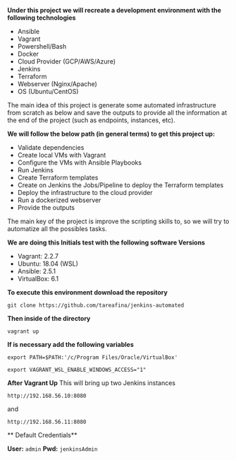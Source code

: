 **Under this project we will recreate a development environment with the following technologies**

* Ansible
* Vagrant
* Powershell/Bash
* Docker
* Cloud Provider (GCP/AWS/Azure)
* Jenkins
* Terraform
* Webserver (Nginx/Apache)
* OS (Ubuntu/CentOS)

The main idea of this project is generate some automated infrastructure from scratch as below and save the outputs to provide all the information at the end of the project (such as endpoints, instances, etc).

**We will follow the below path (in general terms) to get this project up:**

* Validate dependencies
* Create local VMs with Vagrant
* Configure the VMs with Ansible Playbooks
* Run Jenkins
* Create Terraform templates
* Create on Jenkins the Jobs/Pipeline to deploy the Terraform templates
* Deploy the infrastructure to the cloud provider
* Run a dockerized webserver
* Provide the outputs

The main key of the project is improve the scripting skills to, so we will try to automatize all the possibles tasks.

**We are doing this Initials test with the following software Versions**

* Vagrant: 2.2.7
* Ubuntu: 18.04 (WSL)
* Ansible: 2.5.1
* VirtualBox: 6.1

**To execute this environment download the repository**

`git clone https://github.com/tareafina/jenkins-automated`

**Then inside of the directory**

`vagrant up`

**If is necessary add the following variables**

`export PATH=$PATH:'/c/Program Files/Oracle/VirtualBox'`

`export VAGRANT_WSL_ENABLE_WINDOWS_ACCESS="1"`

**After Vagrant Up**
This will bring up two Jenkins instances

`http://192.168.56.10:8080`

and

`http://192.168.56.11:8080`

** Default Credentials**

**User:** `admin`
**Pwd:** `jenkinsAdmin`
